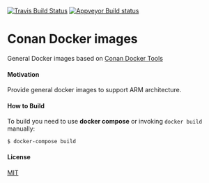 [![Travis Build Status](https://travis-ci.org/uilianries/docker-images.svg?branch=master)](https://travis-ci.org/uilianries/docker-images)
[![Appveyor Build status](https://ci.appveyor.com/api/projects/status/qysnkncb6etpeap4/branch/master?svg=true)](https://ci.appveyor.com/project/uilianries/docker-images/branch/master)
# Conan Docker images

General Docker images based on [Conan Docker Tools](https://github.com/conan-io/conan-docker-tools)

#### Motivation
Provide general docker images to support ARM architecture.

#### How to Build

To build you need to use **docker compose** or invoking `docker build` manually:

    $ docker-compose build

#### License
[MIT](LICENSE)
